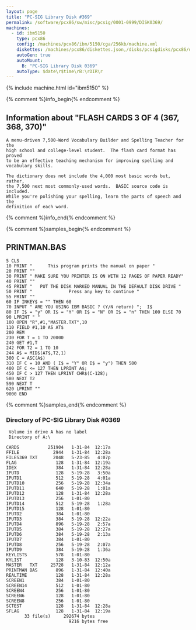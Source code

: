 ```yaml
---
layout: page
title: "PC-SIG Library Disk #369"
permalink: /software/pcx86/sw/misc/pcsig/0001-0999/DISK0369/
machines:
  - id: ibm5150
    type: pcx86
    config: /machines/pcx86/ibm/5150/cga/256kb/machine.xml
    diskettes: /machines/pcx86/diskettes.json,/disks/pcsigdisks/pcx86/diskettes.json
    autoGen: true
    autoMount:
      B: "PC-SIG Library Disk 0369"
    autoType: $date\r$time\rB:\rDIR\r
---
```


{% include machine.html id="ibm5150" %}

{% comment %}info_begin{% endcomment %}

## Information about "FLASH CARDS 3 OF 4 (367, 368, 370)"

    A menu-driven 7,500-Word Vocabulary Builder and Spelling Teacher for the
    high school and college-level student.  The flash card format has proved
    to be an effective teaching mechanism for improving spelling and
    vocabulary skills.
    
    The dictionary does not include the 4,000 most basic words but, rather,
    the 7,500 next most commonly-used words.  BASIC source code is included.
    While you're polishing your spelling, learn the parts of speech and the
    definition of each word.
{% comment %}info_end{% endcomment %}

{% comment %}samples_begin{% endcomment %}

## PRINTMAN.BAS

```bas
5 CLS
10 PRINT "      This program prints the manual on paper "
20 PRINT ""
30 PRINT " MAKE SURE YOU PRINTER IS ON WITH 12 PAGES OF PAPER READY"
40 PRINT ""
45 PRINT "   PUT THE DISK MARKED MANUAL IN THE DEFAULT DISK DRIVE "
50 PRINT "              Press any key to continue "
55 PRINT ""
60 IF INKEY$ = "" THEN 60
70 INPUT " ARE YOU USING IBM BASIC ? (Y/N return) ";  I$
80 IF I$ = "y" OR I$ = "Y" OR I$ = "N" OR I$ = "n" THEN 100 ELSE 70
90 LPRINT " "
100 OPEN "R",#1,"MASTER.TXT",10
110 FIELD #1,10 AS AT$
200 REM
230 FOR T = 1 TO 20000
240 GET #1,T 
242 FOR T2 = 1 TO 10
244 A$ = MID$(AT$,T2,1)
300 C = ASC(A$)
310 IF C = 10 AND ( I$ = "Y" OR I$ = "y") THEN 580
400 IF C <= 127 THEN LPRINT A$;
450 IF C > 127 THEN LPRINT CHR$(C-128);
580 NEXT T2
590 NEXT T
620 LPRINT ""
9000 END
```

{% comment %}samples_end{% endcomment %}

### Directory of PC-SIG Library Disk #0369

     Volume in drive A has no label
     Directory of A:\

    CARDS           251904   1-31-84  12:17a
    FFILE             2944   1-31-84  12:28a
    FILES369 TXT      2048   5-23-85   4:07p
    FLAG               128   1-31-84  12:19a
    IDEX               384   1-31-84  12:28a
    IPUTD              128   5-19-28   3:50a
    IPUTD1             512   5-19-28   4:01a
    IPUTD10            256   5-19-28  12:34a
    IPUTD11            640   5-19-28   1:01a
    IPUTD12            128   1-31-84  12:28a
    IPUTD13            256   1-01-80
    IPUTD14            512   5-19-28   1:28a
    IPUTD15            128   1-01-80
    IPUTD2             384   1-01-80
    IPUTD3             384   5-19-28  12:22a
    IPUTD4             896   5-19-28   2:57a
    IPUTD5             384   5-19-28  12:27a
    IPUTD6             384   5-19-28   2:13a
    IPUTD7             384   1-01-80
    IPUTD8             256   5-19-28   2:07a
    IPUTD9             384   5-19-28   1:36a
    KEYLISTS           578   1-01-80
    KYLIST             128   3-10-83  12:50a
    MASTER   TXT     25728   1-31-84  12:12a
    PRINTMAN BAS       896   1-31-84  12:40a
    REALTIME           128   1-31-84  12:28a
    SCREEN1            384   1-01-80
    SCREEN14           512   1-01-80
    SCREEN4            256   1-01-80
    SCREEN6            128   1-01-80
    SCREEN8            256   1-01-80
    SCTEST             128   1-31-84  12:28a
    SFLAG              128   1-31-84  12:19a
           33 file(s)     292674 bytes
                            9216 bytes free
